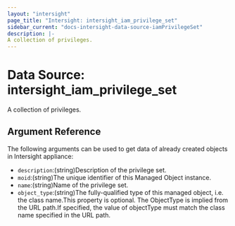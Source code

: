 ```yaml
---
layout: "intersight"
page_title: "Intersight: intersight_iam_privilege_set"
sidebar_current: "docs-intersight-data-source-iamPrivilegeSet"
description: |-
A collection of privileges.
---
```


# Data Source: intersight_iam_privilege_set
A collection of privileges.
## Argument Reference
The following arguments can be used to get data of already created objects in Intersight appliance:
* `description`:(string)Description of the privilege set.
* `moid`:(string)The unique identifier of this Managed Object instance.
* `name`:(string)Name of the privilege set.
* `object_type`:(string)The fully-qualified type of this managed object, i.e. the class name.This property is optional. The ObjectType is implied from the URL path.If specified, the value of objectType must match the class name specified in the URL path.
